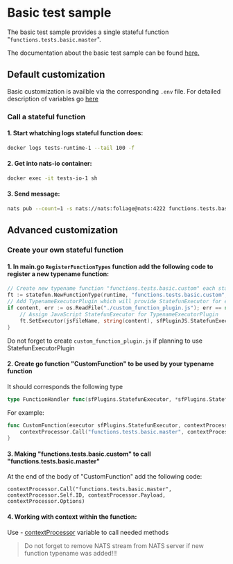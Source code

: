 # Basic test sample

The basic test sample provides a single stateful function "`functions.tests.basic.master`".

The documentation about the basic test sample can be found [here.](https://pkg.go.dev/github.com/foliagecp/sdk/tests/basic/)

## Default customization

Basic customization is availble via the corresponding `.env` file. For detailed description of variables go [here](https://pkg.go.dev/github.com/foliagecp/sdk/tests/basic/#pkg-variables)

### Call a stateful function
#### 1. Start whatching logs stateful function does:

```sh
docker logs tests-runtime-1 --tail 100 -f
```
#### 2. Get into nats-io container:

```sh
docker exec -it tests-io-1 sh
```
#### 3. Send message:

```sh
nats pub --count=1 -s nats://nats:foliage@nats:4222 functions.tests.basic.master.id "{\"payload\":{\"foo\":\"bar\"}, \"options\":{\"increment\":10}}"
```

## Advanced customization

### Create your own stateful function
#### 1. In main.go `RegisterFunctionTypes` function add the following code to register a new typename function:

```go
// Create new typename function "functions.tests.basic.custom" each stateful instance of which uses go function "MasterFunction"
ft := statefun.NewFunctionType(runtime, "functions.tests.basic.custom", MasterFunction, statefun.NewFunctionTypeConfig())
// Add TypenameExecutorPlugin which will provide StatefunExecutor for each stateful instance for this typename function (skip this if TypenameExecutorPlugin is not needed)
if content, err := os.ReadFile("./custom_function_plugin.js"); err == nil {
    // Assign JavaScript StatefunExecutor for TypenameExecutorPlugin
    ft.SetExecutor(jsFileName, string(content), sfPluginJS.StatefunExecutorPluginJSContructor)
}
```
Do not forget to create `custom_function_plugin.js` if planning to use StatefunExecutorPlugin

#### 2. Create go function "CustomFunction" to be used by your typename function

It should corresponds the following type
```go
type FunctionHandler func(sfPlugins.StatefunExecutor, *sfPlugins.StatefunContextProcessor)
```
For example:
```go
func CustomFunction(executor sfPlugins.StatefunExecutor, contextProcessor *sfPlugins.StatefunContextProcessor) {
    contextProcessor.Call("functions.tests.basic.master", contextProcessor.Self.ID, contextProcessor.Payload)
}
```

#### 3. Making "functions.tests.basic.custom" to call "functions.tests.basic.master"

At the end of the body of "CustomFunction" add the following code:
```
contextProcessor.Call("functions.tests.basic.master", contextProcessor.Self.ID, contextProcessor.Payload, contextProcessor.Options)
```

#### 4. Working with context within the function:

Use - [contextProcessor](https://pkg.go.dev/github.com/foliagecp/sdk/statefun/plugins/#StatefunContextProcessor) variable to call needed methods

> Do not forget to remove NATS stream from NATS server if new function typename was added!!!






